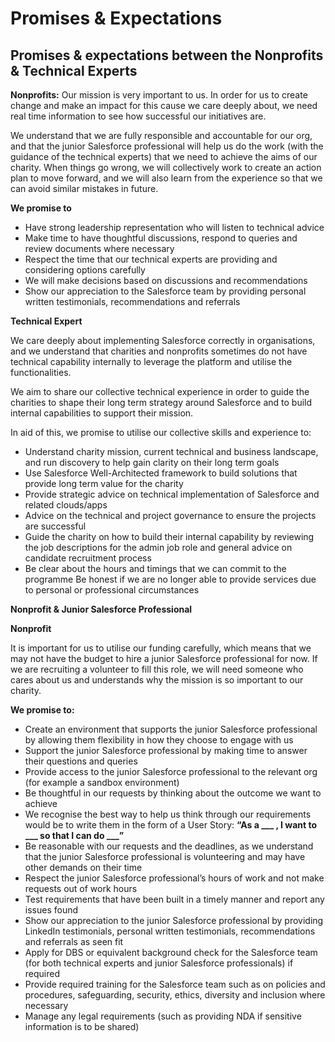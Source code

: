 # Promises & Expectations

## Promises & expectations between the Nonprofits & Technical Experts

**Nonprofits:**
Our mission is very important to us. In order for us to create change and make an impact for this cause we care deeply about, we need real time information to see how successful our initiatives are.

We understand that we are fully responsible and accountable for our org, and that the junior Salesforce professional will help us do the work (with the guidance of the technical experts) that we need to achieve the aims of our charity.
When things go wrong, we will collectively work to create an action plan to move forward, and we will also learn from the experience so that we can avoid similar mistakes in future.

**We promise to**

* Have strong leadership representation who will listen to technical advice
* Make time to have thoughtful discussions, respond to queries and review documents where necessary
* Respect the time that our technical experts are providing and considering options carefully
* We will make decisions based on discussions and recommendations
* Show our appreciation to the Salesforce team by providing personal written testimonials, recommendations and referrals

**Technical Expert**

We care deeply about implementing Salesforce correctly in organisations, and we understand that charities and nonprofits sometimes do not have technical capability internally to leverage the platform and utilise the functionalities.

We aim to share our collective technical experience in order to guide the charities to shape their long term strategy around Salesforce and to build internal capabilities to support their mission.

In aid of this, we promise to utilise our collective skills and experience to:

* Understand charity mission, current technical and business landscape, and run discovery to help gain clarity on their long term goals
* Use Salesforce Well-Architected framework to build solutions that provide long term value for the charity
* Provide strategic advice on technical implementation of Salesforce and related clouds/apps
* Advice on the technical and project governance to ensure the projects are successful
* Guide the charity on how to build their internal capability by reviewing the job descriptions for the admin job role and general advice on candidate recruitment process
* Be clear about the hours and timings that we can commit to the programme
Be honest if we are no longer able to provide services due to personal or professional circumstances

**Nonprofit & Junior Salesforce Professional**

**Nonprofit**

It is important for us to utilise our funding carefully, which means that we may not have the budget to hire a junior Salesforce professional for now. If we are recruiting a volunteer to fill this role, we will need someone who cares about us and understands why the mission is so important to our charity.

**We promise to:**

* Create an environment that supports the junior Salesforce professional by allowing them flexibility in how they choose to engage with us
* Support the junior Salesforce professional by making time to answer their questions and queries
* Provide access to the junior Salesforce professional to the relevant org (for example a sandbox environment)
* Be thoughtful in our requests by thinking about the outcome we want to achieve
* We recognise the best way to help us think through our requirements would be to write them in the form of a User Story: **“As a ___ , I want to ___ so that I can do ___”**
* Be reasonable with our requests and the deadlines, as we understand that the junior Salesforce professional is volunteering and may have other demands on their time
* Respect the junior Salesforce professional’s hours of work and not make requests out of work hours
* Test requirements that have been built in a timely manner and report any issues found
* Show our appreciation to the junior Salesforce professional by providing LinkedIn testimonials, personal written testimonials, recommendations and referrals as seen fit
* Apply for DBS or equivalent background check for the Salesforce team (for both technical experts and junior Salesforce professionals) if required
* Provide required training for the Salesforce team such as on policies and procedures, safeguarding, security, ethics, diversity and inclusion where necessary
* Manage any legal requirements (such as providing NDA if sensitive information is to be shared)


